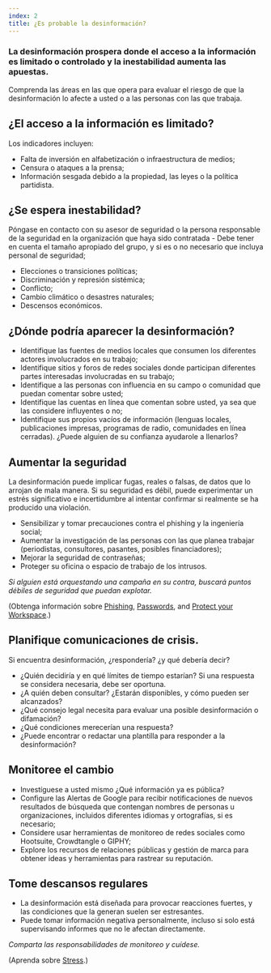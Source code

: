 ```yaml
---
index: 2
title: ¿Es probable la desinformación?
---
```

### La desinformación prospera donde **el acceso a la información es limitado o controlado** y **la inestabilidad aumenta las apuestas**.

Comprenda las áreas en las que opera para evaluar el riesgo de que la desinformación lo afecte a usted o a las personas con las que trabaja.

## ¿El acceso a la información es limitado?

Los indicadores incluyen:

* Falta de inversión en alfabetización o infraestructura de medios;
* Censura o ataques a la prensa;
* Información sesgada debido a la propiedad, las leyes o la política partidista.

## ¿Se espera inestabilidad?

Póngase en contacto con su asesor de seguridad o la persona responsable de la seguridad en la organización que haya sido contratada - Debe tener en cuenta el tamaño apropiado del grupo, y si es o no necesario que incluya personal de seguridad;

* Elecciones o transiciones políticas;
* Discriminación y represión sistémica;
* Conflicto;
* Cambio climático o desastres naturales;
* Descensos económicos.

## ¿Dónde podría aparecer la desinformación?

* Identifique las fuentes de medios locales que consumen los diferentes actores involucrados en su trabajo;
* Identifique sitios y foros de redes sociales donde participan diferentes partes interesadas involucradas en su trabajo;
* Identifique a las personas con influencia en su campo o comunidad que puedan comentar sobre usted;
* Identifique las cuentas en línea que comentan sobre usted, ya sea que las considere influyentes o no;
* Identifique sus propios vacíos de información (lenguas locales, publicaciones impresas, programas de radio, comunidades en línea cerradas). ¿Puede alguien de su confianza ayudarole a llenarlos?

## Aumentar la seguridad

La desinformación puede implicar fugas, reales o falsas, de datos que lo arrojan de mala manera. Si su seguridad es débil, puede experimentar un estrés significativo e incertidumbre al intentar confirmar si realmente se ha producido una violación.

* Sensibilizar y tomar precauciones contra el phishing y la ingeniería social;
* Aumentar la investigación de las personas con las que planea trabajar (periodistas, consultores, pasantes, posibles financiadores);
* Mejorar la seguridad de contraseñas;
* Proteger su oficina o espacio de trabajo de los intrusos.

*Si alguien está orquestando una campaña en su contra, buscará puntos débiles de seguridad que puedan explotar.*

(Obtenga información sobre [Phishing](umbrella://communications/phishing/beginner), [Passwords](umbrella://information/passwords), and [Protect your Workspace](umbrella://information/protect-your-workspace).)

## Planifique comunicaciones de crisis.

Si encuentra desinformación, ¿respondería? ¿y qué debería decir?

* ¿Quién decidiría y en qué límites de tiempo estarían? Si una respuesta se considera necesaria, debe ser oportuna.
* ¿A quién deben consultar? ¿Estarán disponibles, y cómo pueden ser alcanzados?
* ¿Qué consejo legal necesita para evaluar una posible desinformación o difamación?
* ¿Qué condiciones merecerían una respuesta?
* ¿Puede encontrar o redactar una plantilla para responder a la desinformación?

## Monitoree el cambio

* Investíguese a usted mismo ¿Qué información ya es pública?
* Configure las Alertas de Google para recibir notificaciones de nuevos resultados de búsqueda que contengan nombres de personas u organizaciones, incluidos diferentes idiomas y ortografías, si es necesario;
* Considere usar herramientas de monitoreo de redes sociales como Hootsuite, Crowdtangle o GIPHY;
* Explore los recursos de relaciones públicas y gestión de marca para obtener ideas y herramientas para rastrear su reputación.

## Tome descansos regulares

* La desinformación está diseñada para provocar reacciones fuertes, y las condiciones que la generan suelen ser estresantes.
* Puede tomar información negativa personalmente, incluso si solo está supervisando informes que no le afectan directamente.

*Comparta las responsabilidades de monitoreo y cuídese.*

(Aprenda sobre [Stress](umbrella://stress/stress/beginner).)